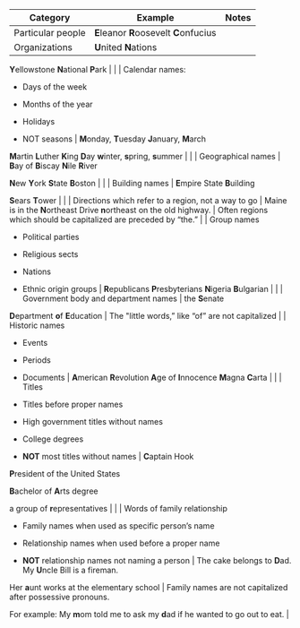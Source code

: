 




| **Category**                                                                                                                                                                                          | **Example**                                                                                                                 | **Notes**                                                                                                                                           |
| ----------------------------------------------------------------------------------------------------------------------------------------------------------------------------------------------------- | --------------------------------------------------------------------------------------------------------------------------- | --------------------------------------------------------------------------------------------------------------------------------------------------- |
| Particular people                                                                                                                                                                                     | **E**leanor **R**oosevelt **C**onfucius                                                                                     |                                                                                                                                                     |
| Organizations                                                                                                                                                                                         | **U**nited **N**ations

**Y**ellowstone **N**ational **P**ark                                                               |                                                                                                                                                     |
| Calendar names:

*   Days of the week
    
*   Months of the year
    
*   Holidays
    
*   NOT seasons                                                                                              | **M**onday, **T**uesday **J**anuary, **M**arch

**M**artin **L**uther **K**ing **D**ay **w**inter, **s**pring, **s**ummer   |                                                                                                                                                     |
| Geographical names                                                                                                                                                                                    | **B**ay of **B**iscay **N**ile **R**iver

**N**ew **Y**ork **S**tate **B**oston                                             |                                                                                                                                                     |
| Building names                                                                                                                                                                                        | **E**mpire State **B**uilding

**S**ears **T**ower                                                                          |                                                                                                                                                     |
| Directions which refer to a region, not a way to go                                                                                                                                                   | Maine is in the **N**ortheast Drive **n**ortheast on the old highway.                                                       | Often regions which should be capitalized are preceded by “the.”                                                                                    |
| Group names

*   Political parties
    
*   Religious sects
    
*   Nations
    
*   Ethnic origin groups                                                                                            | **R**epublicans **P**resbyterians **N**igeria **B**ulgarian                                                                 |                                                                                                                                                     |
| Government body and department names                                                                                                                                                                  | the **S**enate

**D**epartment **o**f **E**ducation                                                                         | The "little words,” like “of” are not capitalized                                                                                                   |
| Historic names

*   Events
    
*   Periods
    
*   Documents                                                                                                                                        | **A**merican **R**evolution **A**ge of **I**nnocence **M**agna **C**arta                                                    |                                                                                                                                                     |
| Titles

*   Titles before proper names
    
*   High government titles without names
    
*   College degrees
    
*   **NOT** most titles without names                                              | **C**aptain Hook

**P**resident of the United States



**B**achelor of **A**rts degree

a group of **r**epresentatives |                                                                                                                                                     |
| Words of family relationship

*   Family names when used as specific person’s name
    
*   Relationship names when used before a proper name
    
*   **NOT** relationship names not naming a person | The cake belongs to **D**ad. My **U**ncle Bill is a fireman.

Her **a**unt works at the elementary school                   | Family names are not capitalized after possessive pronouns.


For example: My **m**om told me to ask my **d**ad if he wanted to go out to eat. |